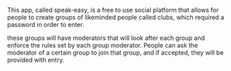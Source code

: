 This app, called speak-easy, is a free to use social platform 
that allows for people to create groups of likeminded people called
clubs, which required a password in order to enter.

these groups will have moderators that will look after each group and
enforce the rules set by each group moderator. People can ask the moderator
of a certain group to join that group, and if accepted, they will be provided
with entry.
